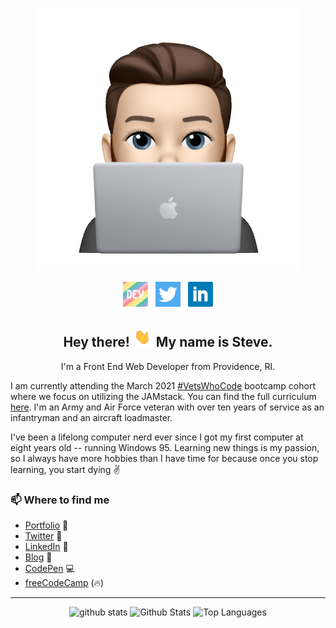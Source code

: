 <p align="center">
<img src="./images/laptop.png" alt="Memoji Icon"></p>

<p align='center'>
<a href="https://dev.to/slamoureux"><img height="40" src="./images/dev.png" alt="dev.to icon"></a>&nbsp;&nbsp;
<a href="https://twitter.com/sa_lamoureux"><img height="40" src="./images/twitter.png" alt="twitter icon"></a>&nbsp;&nbsp;
<a href="https://www.linkedin.com/in/steven-lamoureux/"><img height="40" src="./images/linkedin.png" alt="linkedin icon"></a>
</p>

<h2 align="center">Hey there! <img src="./images/waving_hand.gif" width="32px" alt="waving hand"> My name is Steve.</h2>
<p align="center">I'm a Front End Web Developer from Providence, RI.</p>
<p>I am currently attending the March 2021 <a href="https://vetswhocode.io" target="_blank">#VetsWhoCode</a> bootcamp cohort where we focus on utilizing the JAMstack. You can find the full curriculum <a href="https://github.com/Vets-Who-Code/Curriculum" target="_blank">here</a>. I'm an Army and Air Force veteran with over ten years of service as an infantryman and an aircraft loadmaster.</p>
<p>I've been a lifelong computer nerd ever since I got my first computer at eight years old -- running Windows 95. Learning new things is my passion, so I always have more hobbies than I have time for because once you stop learning, you start dying ✌</p>

### 📫 Where to find me
- [Portfolio](http://wheresteve.codes) 🔗
- [Twitter](https://twitter.com/sa_lamoureux) 🐤
- [LinkedIn](www.linkedin.com/in/stephanlamoureux) 💼
- [Blog](https://dev.to/stephanlamoureux) 📝
- [CodePen](https://codepen.io/stephanlamoureux) 💻
- [freeCodeCamp](https://www.freecodecamp.org/stephanlamoureux) (🔥)

<hr>
<p align="center">
<img src="https://github-readme-streak-stats.herokuapp.com?user=stephanlamoureux&theme=dracula" height="200px" alt="github stats"/>
<img src="https://github-readme-stats.vercel.app/api?username=stephanlamoureux&show_icons=true&count_private=true&theme=dracula" height="200px" alt="Github Stats"/>
<img src="https://github-readme-stats.vercel.app/api/top-langs/?username=stephanlamoureux&langs_count=3&theme=dracula" height="200px" alt="Top Languages"/>
</p>
